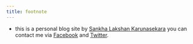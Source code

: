 ```yaml
---
title: footnote
---
```


* this is a personal blog site by [Sankha Lakshan Karunasekara](https://sankha.lk) you can contact me via [Facebook](https://www.facebook.com/sankhalakshan.karunasekara.1) and [Twitter](https://twitter.com/Sankhalk).
